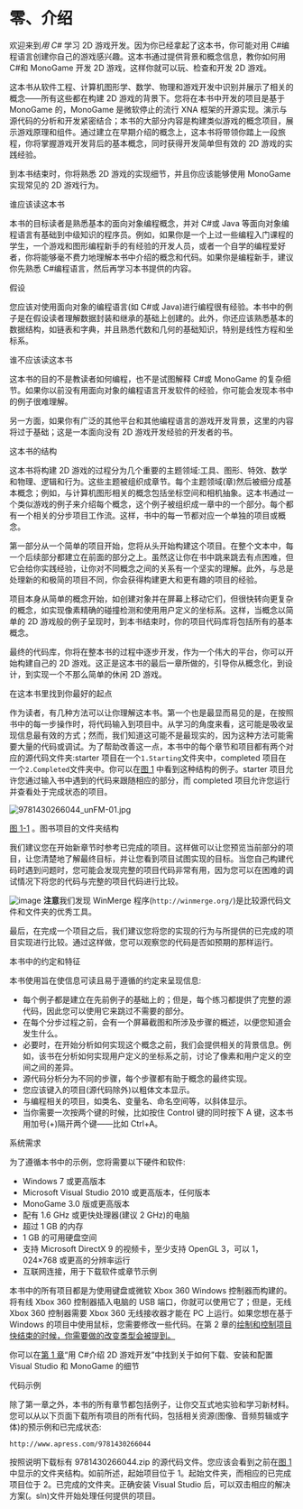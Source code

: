 # 零、介绍

欢迎来到*用 C#* 学习 2D 游戏开发。因为你已经拿起了这本书，你可能对用 C#编程语言创建你自己的游戏感兴趣。这本书通过提供背景和概念信息，教你如何用 C#和 MonoGame 开发 2D 游戏，这样你就可以玩、检查和开发 2D 游戏。

这本书从软件工程、计算机图形学、数学、物理和游戏开发中识别并展示了相关的概念——所有这些都在构建 2D 游戏的背景下。您将在本书中开发的项目是基于 MonoGame 的，MonoGame 是微软停止的流行 XNA 框架的开源实现。演示与源代码的分析和开发紧密结合；本书的大部分内容是构建类似游戏的概念项目，展示游戏原理和组件。通过建立在早期介绍的概念上，这本书将带领你踏上一段旅程，你将掌握游戏开发背后的基本概念，同时获得开发简单但有效的 2D 游戏的实践经验。

到本书结束时，你将熟悉 2D 游戏的实现细节，并且你应该能够使用 MonoGame 实现常见的 2D 游戏行为。

谁应该读这本书

本书的目标读者是熟悉基本的面向对象编程概念，并对 C#或 Java 等面向对象编程语言有基础到中级知识的程序员。例如，如果你是一个上过一些编程入门课程的学生，一个游戏和图形编程新手的有经验的开发人员，或者一个自学的编程爱好者，你将能够毫不费力地理解本书中介绍的概念和代码。如果你是编程新手，建议你先熟悉 C#编程语言，然后再学习本书提供的内容。

假设

您应该对使用面向对象的编程语言(如 C#或 Java)进行编程很有经验。本书中的例子是在假设读者理解数据封装和继承的基础上创建的。此外，你还应该熟悉基本的数据结构，如链表和字典，并且熟悉代数和几何的基础知识，特别是线性方程和坐标系。

谁不应该读这本书

这本书的目的不是教读者如何编程，也不是试图解释 C#或 MonoGame 的复杂细节。如果你以前没有用面向对象的编程语言开发软件的经验，你可能会发现本书中的例子很难理解。

另一方面，如果你有广泛的其他平台和其他编程语言的游戏开发背景，这里的内容将过于基础；这是一本面向没有 2D 游戏开发经验的开发者的书。

这本书的结构

这本书将构建 2D 游戏的过程分为几个重要的主题领域:工具、图形、特效、数学和物理、逻辑和行为。这些主题被组织成章节。每个主题领域(章)然后被细分成基本概念；例如，与计算机图形相关的概念包括坐标空间和相机抽象。这本书通过一个类似游戏的例子来介绍每个概念，这个例子被组织成一章中的一个部分。每个都有一个相关的分步项目工作流。这样，书中的每一节都对应一个单独的项目或概念。

第一部分从一个简单的项目开始，您将从头开始构建这个项目。在整个文本中，每一个后续部分都建立在前面的部分之上。虽然这让你在书中跳来跳去有点困难，但它会给你实践经验，让你对不同概念之间的关系有一个坚实的理解。此外，与总是处理新的和极简的项目不同，你会获得构建更大和更有趣的项目的经验。

项目本身从简单的概念开始，如创建对象并在屏幕上移动它们，但很快转向更复杂的概念，如实现像素精确的碰撞检测和使用用户定义的坐标系。这样，当概念以简单的 2D 游戏般的例子呈现时，到本书结束时，你的项目代码库将包括所有的基本概念。

最终的代码库，你将在整本书的过程中逐步开发，作为一个伟大的平台，你可以开始构建自己的 2D 游戏。这正是这本书的最后一章所做的，引导你从概念化，到设计，到实现一个不那么简单的休闲 2D 游戏。

在这本书里找到你最好的起点

作为读者，有几种方法可以让你理解这本书。第一个也是最显而易见的是，在按照书中的每一步操作时，将代码输入到项目中。从学习的角度来看，这可能是吸收呈现信息最有效的方式；然而，我们知道这可能不是最现实的，因为这种方法可能需要大量的代码或调试。为了帮助改善这一点，本书中的每个章节和项目都有两个对应的源代码文件夹:starter 项目在一个`1.Starting`文件夹中，completed 项目在一个`2.Completed`文件夹中。你可以在[图 1](#Fig1) 中看到这种结构的例子。starter 项目允许您通过输入书中遇到的代码来跟随相应的部分，而 completed 项目允许您运行并查看处于完成状态的项目。

![9781430266044_unFM-01.jpg](img/-01.jpg)

[图 1-1](#_Fig1) 。图书项目的文件夹结构

我们建议您在开始新章节时参考已完成的项目。这样做可以让您预览当前部分的项目，让您清楚地了解最终目标，并让您看到项目试图实现的目标。当您自己构建代码时遇到问题时，您可能会发现完整的项目代码非常有用，因为您可以在困难的调试情况下将您的代码与完整的项目代码进行比较。

![image](img/.jpg) **注意**我们发现 WinMerge 程序(`http://winmerge.org/`)是比较源代码文件和文件夹的优秀工具。

最后，在完成一个项目之后，我们建议您将您的实现的行为与所提供的已完成的项目实现进行比较。通过这样做，您可以观察您的代码是否如预期的那样运行。

本书中的约定和特征

本书使用旨在使信息可读且易于遵循的约定来呈现信息:

*   每个例子都是建立在先前例子的基础上的；但是，每个练习都提供了完整的源代码，因此您可以使用它来跳过不需要的部分。
*   在每个分步过程之前，会有一个屏幕截图和所涉及步骤的概述，以便您知道会发生什么。
*   必要时，在开始分析如何实现这个概念之前，我们会提供相关的背景信息。例如，该书在分析如何实现用户定义的坐标系之前，讨论了像素和用户定义的空间之间的差异。
*   源代码分析分为不同的步骤，每个步骤都有助于概念的最终实现。
*   您应该键入的项目(源代码除外)以粗体文本显示。
*   与编程相关的项目，如类名、变量名、命名空间等，以斜体显示。
*   当你需要一次按两个键的时候，比如按住 Control 键的同时按下 A 键，这本书用加号(+)隔开两个键——比如 Ctrl+A。

系统需求

为了遵循本书中的示例，您将需要以下硬件和软件:

*   Windows 7 或更高版本
*   Microsoft Visual Studio 2010 或更高版本，任何版本
*   MonoGame 3.0 版或更高版本
*   配有 1.6 GHz 或更快处理器(建议 2 GHz)的电脑
*   超过 1 GB 的内存
*   1 GB 的可用硬盘空间
*   支持 Microsoft DirectX 9 的视频卡，至少支持 OpenGL 3，可以 1，024×768 或更高的分辨率运行
*   互联网连接，用于下载软件或章节示例

本书中的所有项目都是为使用键盘或微软 Xbox 360 Windows 控制器而构建的。将有线 Xbox 360 控制器插入电脑的 USB 端口，你就可以使用它了；但是，无线 Xbox 360 控制器需要 Xbox 360 无线接收器才能在 PC 上运行。如果您想在基于 Windows 的项目中使用鼠标，您需要修改一些代码。在第 2 章的[绘制和控制项目快结束的时候，你需要做的改变类型会被提到。](02.html)

你可以在[第 1 章](01.html)“用 C#介绍 2D 游戏开发”中找到关于如何下载、安装和配置 Visual Studio 和 MonoGame 的细节

代码示例

除了第一章之外，本书的所有章节都包括例子，让你交互式地实验和学习新材料。您可以从以下页面下载所有项目的所有代码，包括相关资源(图像、音频剪辑或字体)的预示例和已完成状态:

`http://www.apress.com/9781430266044`

按照说明下载标有 9781430266044.zip 的源代码文件。您应该会看到之前在[图 1](#Fig1) 中显示的文件夹结构。如前所述，起始项目位于 1。起始文件夹，而相应的已完成项目位于 2。已完成的文件夹。正确安装 Visual Studio 后，可以双击相应的解决方案(。sln)文件开始处理任何提供的项目。